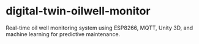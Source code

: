 # digital-twin-oilwell-monitor
Real-time oil well monitoring system using ESP8266, MQTT, Unity 3D, and machine learning for predictive maintenance.

